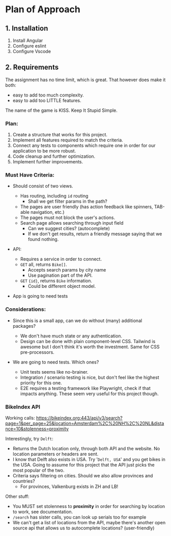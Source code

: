 # Plan of Approach

## 1. Installation

1. Install Angular
1. Configure eslint
1. Configure Vscode

## 2. Requirements

The assignment has no time limit, which is great. That however does make it both:

- easy to add too much complexity.
- easy to add too LITTLE features.

The name of the game is KISS. Keep It Stupid Simple.

### Plan:

1. Create a structure that works for this project.
1. Implement all features required to match the criteria.
1. Connect any tests to components which require one in order for our application to be more robust.
1. Code cleanup and further optimization.
1. Implement further improvements.

### Must Have Criteria:

- Should consist of two views.

  - Has routing, including `id` routing
    - Shall we get filter params in the path?
  - The pages are user friendly (has action feedback like spinners, TAB-able navigation, etc.)
  - The pages must not block the user's actions.
  - Search page allows searching through input field
    - Can we suggest cities? (autocomplete)
    - If we don't get results, return a friendly message saying that we found nothing.

- API:
  - Requires a service in order to connect.
  - `GET` all, returns `Bike[]`.
    - Accepts search params by city name
    - Use pagination part of the API.
  - `GET` `{id}`, returns `Bike` information.
    - Could be different object model.
- App is going to need tests

### Considerations:

- Since this is a small app, can we do without (many) additional packages?
  - We don't have much state or any authentication.
  - Design can be done with plain component-level CSS. Tailwind is awesome but I don't think it's worth the investment. Same for CSS pre-processors.
- We are going to need tests. Which ones?

  - Unit tests seems like no-brainer.
  - Integration / scenario testing is nice, but don't feel like the highest priority for this one.
  - E2E requires a testing framework like Playwright, check if that impacts anything. These seem very useful for this project though.

### BikeIndex API

Working calls:
https://bikeindex.org:443/api/v3/search?page=1&per_page=25&location=Amsterdam%2C%20NH%2C%20NL&distance=10&stolenness=proximity

Interestingly, try `Delft`:

- Returns the Dutch location only, through both API and the website. No location parameters or headers are sent.
- I know that Delft also exists in USA. Try '`Delft, USA`' and you get bikes in the USA. Going to assume for this project that the API just picks the most popular of the two.
- Criteria says filtering on cities. Should we also allow provinces and countries?
  - For provinces, Valkenburg exists in ZH and LB!

Other stuff:

- You MUST set stolenness to **proximity** in order for searching by location to work, see documentation.
- `/search` has sister calls, you can look up serials too for example
- We can't get a list of locations from the API, maybe there's another open source api that allows us to autocomplete locations? (user-friendly)
